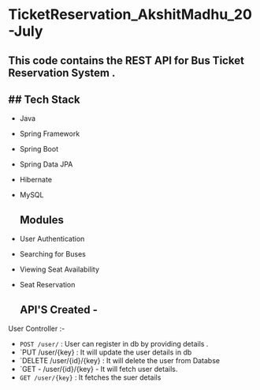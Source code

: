 # TicketReservation_AkshitMadhu_20-July

## This code contains the REST API for Bus Ticket Reservation System .

## ## Tech Stack

* Java
* Spring Framework
* Spring Boot
* Spring Data JPA
* Hibernate
* MySQL


  ## Modules

* User Authentication
* Searching for Buses
* Viewing Seat Availability
* Seat Reservation


  ## API'S Created -

  
User Controller :-  
* `POST /user/` : User can register in db by providing details .
* `PUT /user/{key} : It will update the user details in db
* `DELETE /user/{id}/{key} : It will delete the user from Databse 
* `GET - /user/{id}/{key} -  It will fetch user details.
* `GET /user/{key}` : It fetches the suer details 


 
